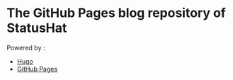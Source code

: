 # The GitHub Pages blog repository of StatusHat

Powered by :
* [Hugo](https://gohugo.io/)
* [GitHub Pages](https://pages.github.com/)
